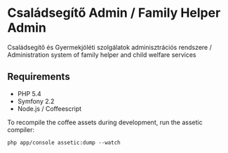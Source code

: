 Családsegítő Admin / Family Helper Admin
========================================

Családsegítő és Gyermekjóléti szolgálatok adminisztrációs rendszere /
Administration system of family helper and child welfare services

## Requirements

* PHP 5.4
* Symfony 2.2
* Node.js / Coffeescript

To recompile the coffee assets during development, run the assetic compiler:

```
php app/console assetic:dump --watch
```